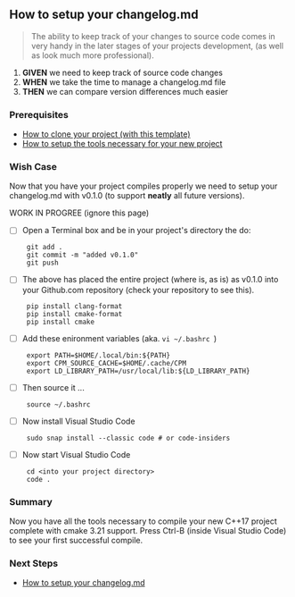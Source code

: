 ## How to setup your changelog.md
> The ability to keep track of your changes to source code comes in very handy in the later stages of your projects development, (as well as look much more professional). 

 1. **GIVEN** we need to keep track of source code changes
 2. **WHEN** we take the time to manage a changelog.md file
 3. **THEN** we can compare version differences much easier

### Prerequisites
- [How to clone your project (with this template)](https://github.com/perriera/extras_oci/blob/dev/docs/CLONE.md)
- [How to setup the tools necessary for your new project](https://github.com/perriera/extras_oci/blob/dev/docs/SETUP.md)
 
### Wish Case
Now that you have your project compiles properly we need to setup your changelog.md with v0.1.0 (to support **neatly** all future versions).


WORK IN PROGREE
(ignore this page)


 - [ ] Open a Terminal box and be in your project's directory the do:

		git add . 
		git commit -m "added v0.1.0"
		git push

 - [ ] The above has placed the entire project (where is, as is) as v0.1.0 into your Github.com repository (check your repository to see this).

		pip install clang-format
		pip install cmake-format
		pip install cmake

 - [ ] Add these enironment variables (aka.  `vi ~/.bashrc `)

		
		export PATH=$HOME/.local/bin:${PATH}
		export CPM_SOURCE_CACHE=$HOME/.cache/CPM
		export LD_LIBRARY_PATH=/usr/local/lib:${LD_LIBRARY_PATH}

 - [ ] Then source it ... 

		source ~/.bashrc

 - [ ] Now install Visual Studio Code

		sudo snap install --classic code # or code-insiders

 - [ ] Now start Visual Studio Code

		cd <into your project directory>
		code .

### Summary 
Now you have all the tools necessary to compile your new C++17 project complete with cmake 3.21 support. Press Ctrl-B (inside Visual Studio Code) to see your first successful compile.

### Next Steps
 - [How to setup your changelog.md](https://github.com/perriera/extras_oci/blob/dev/docs/CHANGELOG.md)



